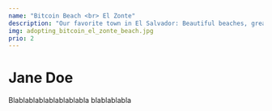 ```yaml
---
name: "Bitcoin Beach <br> El Zonte"
description: "Our favorite town in El Salvador: Beautiful beaches, great surfing, amazing restaurants, friendly people and of course, the place where the adoption of Bitcoin in the country was pioneered."
img: adopting_bitcoin_el_zonte_beach.jpg
prio: 2
---
```


# Jane Doe
 
Blablablablablablablabla
blablablabla
